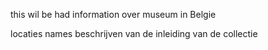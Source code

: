 this wil be had information over museum in Belgie

locaties
names 
beschrijven van de inleiding van de collectie
